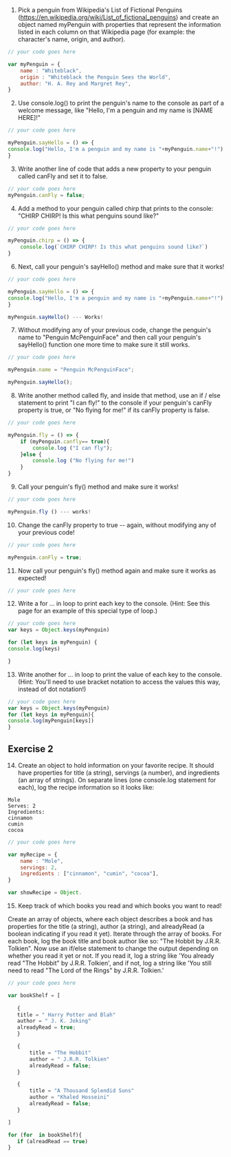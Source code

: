 1. Pick a penguin from Wikipedia's List of Fictional Penguins (https://en.wikipedia.org/wiki/List_of_fictional_penguins) and create an object named myPenguin with properties that represent the information listed in each column on that Wikipedia page (for example: the character's name, origin, and author).

```js
// your code goes here

var myPenguin = {
    name : "Whiteblack",
    origin : "Whiteblack the Penguin Sees the World",
    author: "H. A. Rey and Margret Rey",
}


```

2. Use console.log() to print the penguin's name to the console as part of a welcome message, like "Hello, I'm a penguin and my name is [NAME HERE]!"

```js
// your code goes here

myPenguin.sayHello = () => {
console.log("Hello, I'm a penguin and my name is "+myPenguin.name+"!")
}
```

3. Write another line of code that adds a new property to your penguin called canFly and set it to false.

```js
// your code goes here
myPenguin.canFly = false;
```

4. Add a method to your penguin called chirp that prints to the console: "CHIRP CHIRP! Is this what penguins sound like?"

```js
// your code goes here

myPenguin.chirp = () => {
    console.log(`CHIRP CHIRP! Is this what penguins sound like?`)
}
```

6. Next, call your penguin's sayHello() method and make sure that it works!

```js
// your code goes here

myPenguin.sayHello = () => {
console.log("Hello, I'm a penguin and my name is "+myPenguin.name+"!")
}

myPenguin.sayHello() --- Works!
```

7. Without modifying any of your previous code, change the penguin's name to "Penguin McPenguinFace" and then call your penguin's sayHello() function one more time to make sure it still works.

```js
// your code goes here

myPenguin.name = "Penguin McPenguinFace";

myPenguin.sayHello();

```

8. Write another method called fly, and inside that method, use an if / else statement to print "I can fly!" to the console if your penguin's canFly property is true, or "No flying for me!" if its canFly property is false.

```js
// your code goes here

myPenguin.fly = () => {
    if (myPenguin.canfly== true){
        console.log ("I can fly");
    }else {
        console.log ("No flying for me!")
    }
}


```

9. Call your penguin's fly() method and make sure it works!

```js
// your code goes here

myPenguin.fly () --- works!
```

10. Change the canFly property to true -- again, without modifying any of your previous code!

```js
// your code goes here

myPenguin.canFly = true;

```

11. Now call your penguin's fly() method again and make sure it works as expected!

```js
// your code goes here
```

12. Write a for ... in loop to print each key to the console. (Hint: See this page for an example of this special type of loop.)

```js
// your code goes here
var keys = Object.keys(myPenguin)

for (let keys in myPenguin) {
console.log(keys)

}

```

13. Write another for ... in loop to print the value of each key to the console. (Hint: You'll need to use bracket notation to access the values this way, instead of dot notation!)

```js
// your code goes here
var keys = Object.keys(myPenguin)
for (let keys in myPenguin){
console.log(myPenguin[keys])
}

```

## Exercise 2
 14. Create an object to hold information on your favorite recipe. It should have properties for title (a string), servings (a number), and ingredients (an array of strings).
 On separate lines (one console.log statement for each), log the recipe information so it looks like:
 ```
 Mole
 Serves: 2
 Ingredients:
 cinnamon
 cumin
 cocoa
```

```js
// your code goes here

var myRecipe = {
    name : "Mole",
    servings: 2,
    ingredients : ["cinnamon", "cumin", "cocoa"],
}

var showRecipe = Object.


```

 15. Keep track of which books you read and which books you want to read!

 Create an array of objects, where each object describes a book and has properties for the title (a string), author (a string), and alreadyRead (a boolean indicating if you read it yet).
 Iterate through the array of books. For each book, log the book title and book author like so: "The Hobbit by J.R.R. Tolkien".
 Now use an if/else statement to change the output depending on whether you read it yet or not. If you read it, log a string like 'You already read "The Hobbit" by J.R.R. Tolkien', and if not, log a string like 'You still need to read "The Lord of the Rings" by J.R.R. Tolkien.'

 ```js
// your code goes here

var bookShelf = [
    
    {
    title = " Harry Potter and Blah"
    author = " J. K. Joking"
    alreadyRead = true; 
    }

    {
        title = "The Hobbit"
        author = " J.R.R. Tolkien"
        alreadyRead = false;
    }

    {
        title = "A Thousand Splendid Suns"
        author = "Khaled Hosseini"
        alreadyRead = false;
    }

]

for (for  in bookShelf){
    if (alreadRead == true)
}
```
